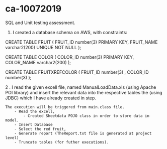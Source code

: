 # ca-10072019
SQL and Unit testing assessment.


1. I created a database schema on AWS, with constraints: 

CREATE TABLE FRUIT (
FRUIT_ID number(3) PRIMARY KEY,
FRUIT_NAME varchar2(200) UNIQUE NOT NULL
);

CREATE TABLE COLOR (
COLOR_ID number(3) PRIMARY KEY,
COLOR_NAME varchar2(200) 
);

CREATE TABLE FRUITXREFCOLOR (
FRUIT_ID number(3) ,
COLOR_ID number(3) 
);

2 . I read the given excell file, named ManualLoadData.xls (using Apache POI library) and  insert the relevant data into the respective tables the (using  JDBC) which I have already created in step. 
	
	The execution will be triggered from main.class file.
		- Read the excell,
			- Created Sheetdata POJO class in order to store data in model.
		- Insert Database
		- Select the red fruit,
		- Generate report (TheReport.txt file is generated at project level)
		- Truncate tables (for futher executions).
